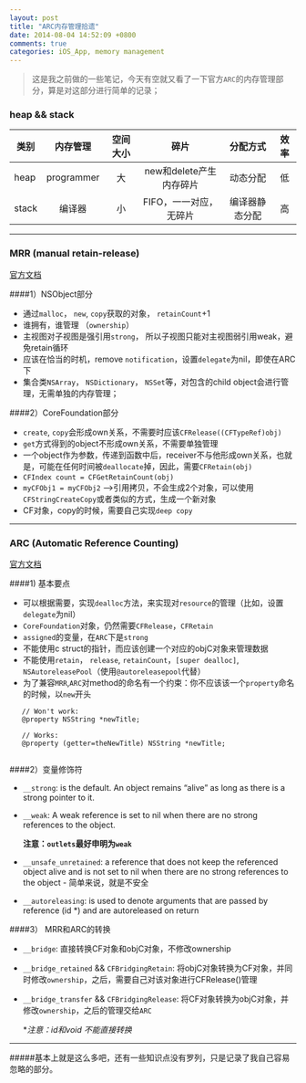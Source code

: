 ```yaml
---
layout: post
title: "ARC内存管理拾遗"
date: 2014-08-04 14:52:09 +0800
comments: true
categories: iOS_App, memory management
---
```


>这是我之前做的一些笔记，今天有空就又看了一下官方`ARC`的内存管理部分，算是对这部分进行简单的记录；<!--more-->

### heap && stack


  类别    |     内存管理   |     空间大小   |           碎片         |   分配方式     |      效率   
---------|:-------------:|:-------------:|:---------------------:|:-------------:|:-----------:
  heap     |   programmer  |          大       |     new和delete产生内存碎片 |           动态分配      |  低
  stack    |    编译器      |          小       |     FIFO，一一对应，无碎片   |           编译器静态分配 |  高


----------

### MRR (manual retain-release)

[官方文档](https://developer.apple.com/library/ios/documentation/Cocoa/Conceptual/MemoryMgmt/Articles/MemoryMgmt.html#//apple_ref/doc/uid/10000011i)

####1）NSObject部分

* 通过`malloc`， `new`, `copy`获取的对象， `retainCount`+1
* 谁拥有，谁管理 （`ownership`）
* 主视图对子视图是强引用`strong`， 所以子视图只能对主视图弱引用weak，避免retain循环
* 应该在恰当的时机，remove `notification`，设置`delegate`为nil，即使在ARC下
* 集合类`NSArray`， `NSDictionary`， `NSSet`等，对包含的child object会进行管理，无需单独的内存管理；

####2）CoreFoundation部分

* `create`, `copy`会形成own关系，不需要时应该`CFRelease((CFTypeRef)obj)`
* `get`方式得到的object不形成own关系，不需要单独管理
* 一个object作为参数，传递到函数中后，receiver不与他形成own关系，也就是，可能在任何时间被`deallocate`掉，因此，需要`CFRetain(obj)`
* `CFIndex count = CFGetRetainCount(obj)`
* `myCFObj1 = myCFObj2` -->引用拷贝，不会生成2个对象，可以使用`CFStringCreateCopy`或者类似的方式，生成一个新对象
* CF对象，copy的时候，需要自己实现`deep copy`

--------

### ARC (Automatic Reference Counting)

[官方文档](https://developer.apple.com/library/ios/releasenotes/ObjectiveC/RN-TransitioningToARC/Introduction/Introduction.html#//apple_ref/doc/uid/TP40011226)

####1) 基本要点
* 可以根据需要，实现`dealloc`方法，来实现对`resource`的管理（比如，设置`delegate`为nil）
* `CoreFoundation`对象，仍然需要`CFRelease`，`CFRetain`
* `assigned`的变量，在`ARC`下是`strong`
* 不能使用c struct的指针，而应该创建一个对应的objC对象来管理数据
* 不能使用`retain`， `release`, `retainCount`，`[super dealloc]`,` NSAutoreleasePool`（使用`@autoreleasepool`代替）
* 为了兼容`MRR`,`ARC`对method的命名有一个约束：你不应该该一个`property`命名的时候，以`new`开头

```
   // Won't work:
   @property NSString *newTitle;
   
   // Works:
   @property (getter=theNewTitle) NSString *newTitle;
   
```

####2）变量修饰符

* `__strong`: is the default. An object remains “alive” as long as there is a strong pointer to it.
* `__weak`: A weak reference is set to nil when there are no strong references to the object.

   **注意：`outlets`最好申明为`weak`**
         
* `__unsafe_unretained`: a reference that does not keep the referenced object alive and is not set to nil when there are no strong references to the object - 简单来说，就是不安全
* `__autoreleasing`: is used to denote arguments that are passed by reference (id *) and are autoreleased on return     


####3） MRR和ARC的转换

* `__bridge`: 直接转换CF对象和objC对象，不修改ownership
* `__bridge_retained` && `CFBridgingRetain`: 将objC对象转换为CF对象，并同时修改`ownership`，之后，需要自己对该对象进行CFRelease()管理 
* `__bridge_transfer` && `CFBridgingRelease`: 将CF对象转换为objC对象，并修改`ownership`，之后的管理交给`ARC`
 
  **注意：id和void *不能直接转换**



-------
#####基本上就是这么多吧，还有一些知识点没有罗列，只是记录了我自己容易忽略的部分。